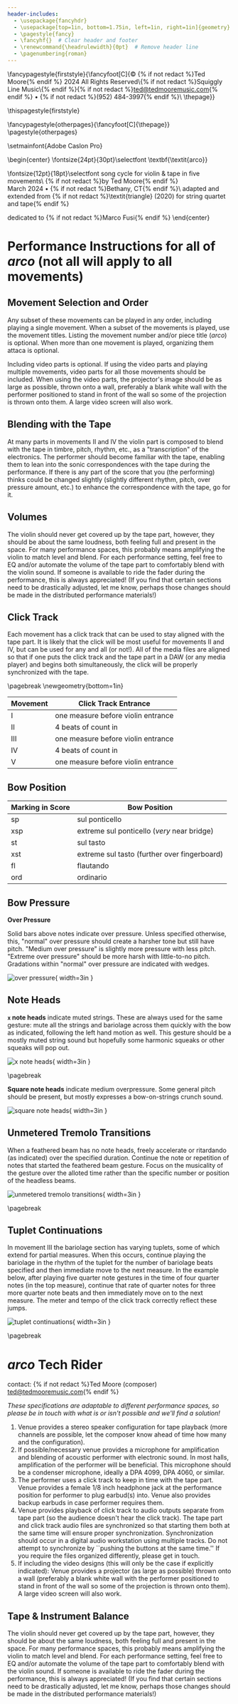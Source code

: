 ```yaml
---
header-includes:
  - \usepackage{fancyhdr}
  - \usepackage[top=1in, bottom=1.75in, left=1in, right=1in]{geometry} # Adjust the 'bottom' value as needed
  - \pagestyle{fancy}
  - \fancyhf{}  # Clear header and footer
  - \renewcommand{\headrulewidth}{0pt}  # Remove header line
  - \pagenumbering{roman}
---
```


\fancypagestyle{firststyle}{\fancyfoot[C]{© {% if not redact %}Ted Moore{% endif %} 2024 All Rights Reserved\\{% if not redact %}Squiggly Line Music\\{% endif %}{% if not redact %}ted@tedmooremusic.com{% endif %} • {% if not redact %}(952) 484-3997{% endif %}\\ \thepage}}

\thispagestyle{firststyle}

\fancypagestyle{otherpages}{\fancyfoot[C]{\thepage}}
\pagestyle{otherpages}

\setmainfont{Adobe Caslon Pro}

\begin{center}
\fontsize{24pt}{30pt}\selectfont
\textbf{\textit{arco}}

\fontsize{12pt}{18pt}\selectfont
song cycle for violin \& tape in five movements\\
{% if not redact %}by Ted Moore{% endif %}  
March 2024 • {% if not redact %}Bethany, CT{% endif %}\\
adapted and extended from {% if not redact %}\textit{triangle} (2020) for string quartet and tape{% endif %}

dedicated to {% if not redact %}Marco Fusi{% endif %}
\end{center}

# Performance Instructions for all of *arco* (not all will apply to all movements)

## Movement Selection and Order

Any subset of these movements can be played in any order, including playing a single movement. When a subset of the movements is played, use the movement titles. Listing the movement number and/or piece title (_arco_) is optional. When more than one movement is played, organizing them attaca is optional.

Including video parts is optional. If using the video parts and playing multiple movements, video parts for all those movements should be included. When using the video parts, the projector's image should be as large as possible, thrown onto a wall, preferably a blank white wall with the performer positioned to stand in front of the wall so some of the projection is thrown onto them. A large video screen will also work.

## Blending with the Tape

At many parts in movements II and IV the violin part is composed to blend with the tape in timbre, pitch, rhythm, etc., as a "transcription" of the electronics. The performer should become familiar with the tape, enabling them to lean into the sonic correspondences with the tape during the performance. If there is any part of the score that you (the performing) thinks could be changed slightly (slightly different rhythm, pitch, over pressure amount, etc.) to enhance the correspondence with the tape, go for it.

## Volumes

The violin should never get covered up by the tape part, however, they should be about the same loudness, both feeling full and present in the space. For many performance spaces, this probably means amplifying the violin to match level and blend. For each performance setting, feel free to EQ and/or automate the volume of the tape part to comfortably blend with the violin sound. If someone is available to ride the fader during the performance, this is always appreciated! (If you find that certain sections need to be drastically adjusted, let me know, perhaps those changes should be made in the distributed performance materials!)

## Click Track

Each movement has a click track that can be used to stay aligned with the tape part. It is likely that the click will be most useful for movements II and IV, but can be used for any and all (or not!). All of the media files are aligned so that if one puts the click track and the tape part in a DAW (or any media player) and begins both simultaneously, the click will be properly synchronized with the tape.

\pagebreak
\newgeometry{bottom=1in}

| **Movement** | **Click Track Entrance**           |
| ------------ | -----------------------            |
| I            | one measure before violin entrance |
| II           | 4 beats of count in                |
| III          | one measure before violin entrance |
| IV           | 4 beats of count in                |
| V            | one measure before violin entrance |


## Bow Position

| **Marking in Score**   | **Bow Position**                            |
| ---------------------- | ------------------------------------------  |
| sp                     | sul ponticello                              |
| xsp                    | extreme sul ponticello (_very_ near bridge) |
| st                     | sul tasto                                   |
| xst                    | extreme sul tasto (further over fingerboard)|
| fl                     | flautando                                   |
| ord                    | ordinario                                   |

## Bow Pressure

**Over Pressure**

Solid bars above notes indicate over pressure. Unless specified otherwise, this, "normal" over pressure should create a harsher tone but still have pitch. "Medium over pressure" is slightly more pressure with less pitch. "Extreme over pressure" should be more harsh with little-to-no pitch. Gradations within "normal" over pressure are indicated with wedges.

![over pressure](./figures/op.png){ width=3in }

## Note Heads

**`x` note heads** indicate muted strings. These are always used for the same gesture: mute all the strings and bariolage across them quickly with the bow as indicated, following the left hand motion as well. This gesture should be a mostly muted string sound but hopefully some harmonic squeaks or other squeaks will pop out.

![x note heads](./figures/x-noteheads.png){ width=3in }

\pagebreak

**Square note heads** indicate medium overpressure. Some general pitch should be present, but mostly expresses a bow-on-strings crunch sound.

![square note heads](./figures/square-note-heads.png){ width=3in }

## Unmetered Tremolo Transitions

When a feathered beam has no note heads, freely accelerate or ritardando (as indicated) over the specified duration. Continue the note or repetition of notes that started the feathered beam gesture. Focus on the musicality of the gesture over the alloted time rather than the specific number or position of the headless beams.

![unmetered tremolo transitions](./figures/unmetered-tremolo.png){ width=3in }

\pagebreak

## Tuplet Continuations

In movement III the bariolage section has varying tuplets, some of which extend for partial measures. When this occurs, continue playing the bariolage in the rhythm of the tuplet for the number of bariolage beats specified and then immediate move to the next measure. In the example below, after playing five quarter note gestures in the time of four quarter notes (in the top measure), continue that rate of quarter notes for three more quarter note beats and then immediately move on to the next measure. The meter and tempo of the click track correctly reflect these jumps.

![tuplet continuations](./figures/tuplet-continuations.png){ width=3in }

\pagebreak

# _arco_ Tech Rider

contact: {% if not redact %}Ted Moore (composer) [ted@tedmooremusic.com](mailto:ted@tedmooremusic.com){% endif %}

_These specifications are adaptable to different performance spaces, so please be in touch with what is or isn't possible and we'll find a solution!_
  
1. Venue provides a stereo speaker configuration for tape playback (more channels are possible, let the composer know ahead of time how many and the configuration).
2. If possible/necessary venue provides a microphone for amplification and blending of acoustic performer with electronic sound. In most halls, amplification of the performer will be beneficial. This microphone should be a condenser microphone, ideally a DPA 4099, DPA 4060, or similar.
3. The performer uses a click track to keep in time with the tape part. Venue provides a female 1/8 inch headphone jack at the performance position for performer to plug earbud(s) into. Venue also provides backup earbuds in case performer requires them.
4. Venue provides playback of click track to audio outputs separate from tape part (so the audience doesn't hear the click track). The tape part and click track audio files are synchronized so that starting them both at the same time will ensure proper synchronization. Synchronization should occur in a digital audio workstation using multiple tracks. Do not attempt to synchronize by ``pushing the buttons at the same time.'' If you require the files organized differently, please get in touch.
5. If including the video designs (this will only be the case if explicitly indicated): Venue provides a projector (as large as possible) thrown onto a wall (preferably a blank white wall with the performer positioned to stand in front of the wall so some of the projection is thrown onto them). A large video screen will also work.

## Tape & Instrument Balance

The violin should never get covered up by the tape part, however, they should be about the same loudness, both feeling full and present in the space. For many performance spaces, this probably means amplifying the violin to match level and blend. For each performance setting, feel free to EQ and/or automate the volume of the tape part to comfortably blend with the violin sound. If someone is available to ride the fader during the performance, this is always appreciated! (If you find that certain sections need to be drastically adjusted, let me know, perhaps those changes should be made in the distributed performance materials!)
